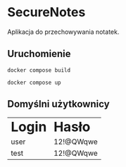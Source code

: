 # SecureNotes
Aplikacja do przechowywania notatek.

## Uruchomienie
```
docker compose build
```
```
docker compose up
```

## Domyślni użytkownicy
<table border="0">
 <tr>
    <td><b style="font-size:30px">Login</b></td>
    <td><b style="font-size:30px">Hasło</b></td>
 </tr>
 <tr>
    <td>user</td>
    <td>12!@QWqwe</td>
 </tr>
  <tr>
    <td>test</td>
    <td>12!@QWqwe</td>
 </tr>
</table>
